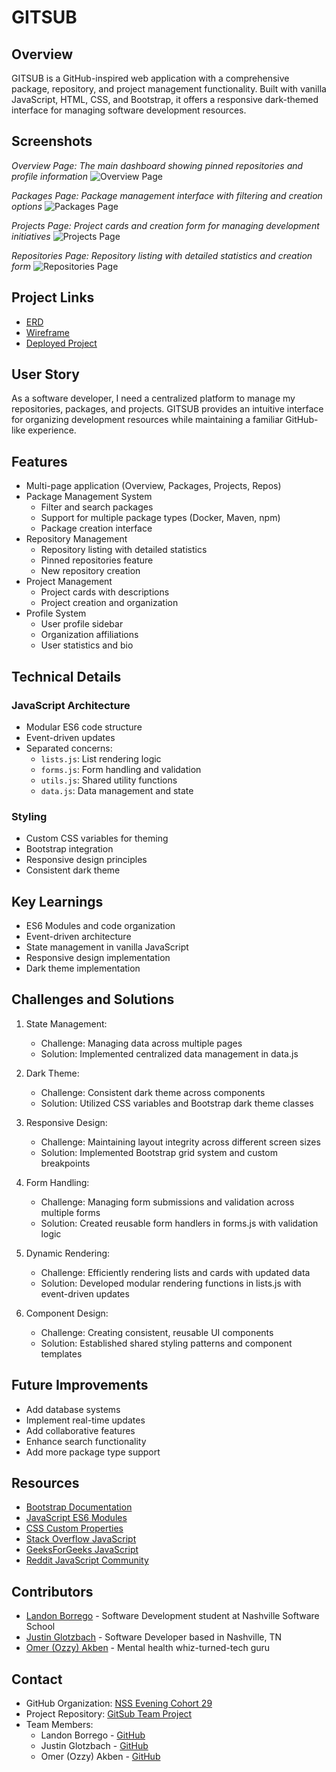 # GITSUB
## Overview
GITSUB is a GitHub-inspired web application with a comprehensive package, repository, and project management functionality. Built with vanilla JavaScript, HTML, CSS, and Bootstrap, it offers a responsive dark-themed interface for managing software development resources.

## Screenshots
*Overview Page: The main dashboard showing pinned repositories and profile information*
![Overview Page](assets/images/Screenshoots/OverviewPage.png)

*Packages Page: Package management interface with filtering and creation options*
![Packages Page](assets/images/Screenshoots/PackagesPage.png)

*Projects Page: Project cards and creation form for managing development initiatives*
![Projects Page](assets/images/Screenshoots/ProjectsPage.png)

*Repositories Page: Repository listing with detailed statistics and creation form*
![Repositories Page](assets/images/Screenshoots/RepositoriesPage.png)

## Project Links
- [ERD](https://dbdiagram.io/d/GitSub-OJL-6705c146fb079c7ebdcbd8e6)
- [Wireframe](https://www.figma.com/design/8vIX1yEXd2UxdWARbWqAje/GitSub?node-id=0-1&node-type=canvas)
- [Deployed Project](https://olj-gitsub.netlify.app/)

## User Story
As a software developer, I need a centralized platform to manage my repositories, packages, and projects. GITSUB provides an intuitive interface for organizing development resources while maintaining a familiar GitHub-like experience.

## Features
- Multi-page application (Overview, Packages, Projects, Repos)
- Package Management System
  - Filter and search packages
  - Support for multiple package types (Docker, Maven, npm)
  - Package creation interface
- Repository Management
  - Repository listing with detailed statistics
  - Pinned repositories feature
  - New repository creation
- Project Management
  - Project cards with descriptions
  - Project creation and organization
- Profile System
  - User profile sidebar
  - Organization affiliations
  - User statistics and bio

## Technical Details
### JavaScript Architecture
- Modular ES6 code structure
- Event-driven updates
- Separated concerns:
  - `lists.js`: List rendering logic
  - `forms.js`: Form handling and validation
  - `utils.js`: Shared utility functions
  - `data.js`: Data management and state

### Styling
- Custom CSS variables for theming
- Bootstrap integration
- Responsive design principles
- Consistent dark theme

## Key Learnings
- ES6 Modules and code organization
- Event-driven architecture
- State management in vanilla JavaScript
- Responsive design implementation
- Dark theme implementation

## Challenges and Solutions
1. State Management:
   - Challenge: Managing data across multiple pages
   - Solution: Implemented centralized data management in data.js

2. Dark Theme:
   - Challenge: Consistent dark theme across components
   - Solution: Utilized CSS variables and Bootstrap dark theme classes

3. Responsive Design:
   - Challenge: Maintaining layout integrity across different screen sizes
   - Solution: Implemented Bootstrap grid system and custom breakpoints

4. Form Handling:
   - Challenge: Managing form submissions and validation across multiple forms
   - Solution: Created reusable form handlers in forms.js with validation logic

5. Dynamic Rendering:
   - Challenge: Efficiently rendering lists and cards with updated data
   - Solution: Developed modular rendering functions in lists.js with event-driven updates

6. Component Design:
   - Challenge: Creating consistent, reusable UI components
   - Solution: Established shared styling patterns and component templates

## Future Improvements
- Add database systems
- Implement real-time updates
- Add collaborative features
- Enhance search functionality
- Add more package type support

## Resources
- [Bootstrap Documentation](https://getbootstrap.com/)
- [JavaScript ES6 Modules](https://developer.mozilla.org/en-US/docs/Web/JavaScript/Guide/Modules)
- [CSS Custom Properties](https://developer.mozilla.org/en-US/docs/Web/CSS/Using_CSS_custom_properties)
- [Stack Overflow JavaScript](https://stackoverflow.com/questions/tagged/javascript)
- [GeeksForGeeks JavaScript](https://www.geeksforgeeks.org/javascript/?ref=shm)
- [Reddit JavaScript Community](https://www.reddit.com/r/javascript/)

## Contributors
- [Landon Borrego](https://github.com/lndnbrr) - Software Development student at Nashville Software School
- [Justin Glotzbach](https://github.com/justinglotz) - Software Developer based in Nashville, TN
- [Omer (Ozzy) Akben](https://github.com/omerakben) - Mental health whiz-turned-tech guru

## Contact
- GitHub Organization: [NSS Evening Cohort 29](https://github.com/nss-evening-cohort-29)
- Project Repository: [GitSub Team Project](https://github.com/nss-evening-cohort-29/OLJ-Gitsub)
- Team Members:
  - Landon Borrego - [GitHub](https://github.com/lndnbrr)
  - Justin Glotzbach - [GitHub](https://github.com/justinglotz) 
  - Omer (Ozzy) Akben - [GitHub](https://github.com/omerakben)

